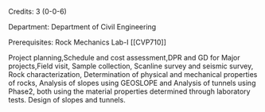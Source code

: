 Credits: 3 (0-0-6)

Department: Department of Civil Engineering

Prerequisites: Rock Mechanics Lab-I [[CVP710]]

Project planning,Schedule and cost assessment,DPR and GD for Major projects,Field visit, Sample collection, Scanline survey and seismic survey, Rock characterization, Determination of physical and mechanical properties of rocks, Analysis of slopes using GEOSLOPE and Analysis of tunnels using Phase2, both using the material properties determined through laboratory tests. Design of slopes and tunnels.